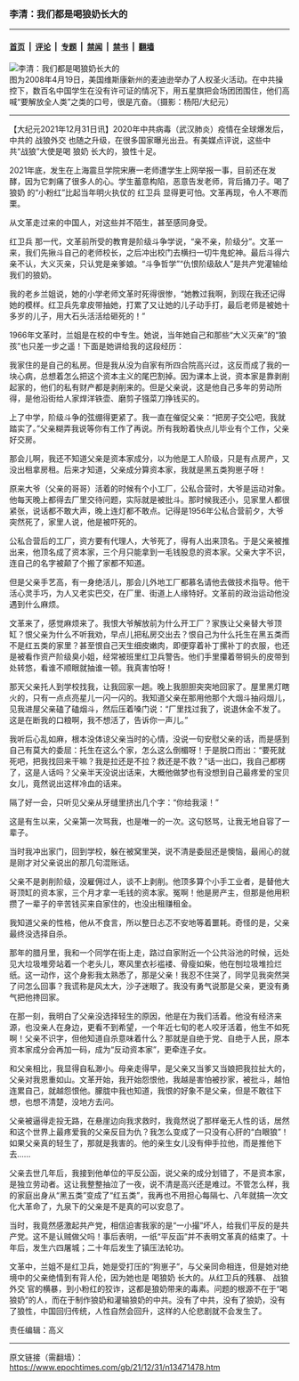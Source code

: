 ### 李清：我们都是喝狼奶长大的

---

#### [首页](../../../..?n13471478) &nbsp;|&nbsp; [评论](../../../../../epoch-comment?n13471478) &nbsp;|&nbsp; [专题](../../../../../epoch-special?n13471478) &nbsp;|&nbsp; [禁闻](../../../../../epoch-news?n13471478) &nbsp;|&nbsp; [禁书](../../../../../books?n13471478) &nbsp;|&nbsp; [翻墙](https://github.com/gfw-breaker/nogfw/blob/master/README.md?n13471478)


<div><img alt="李清：我们都是喝狼奶长大的" class="attachment-djy_600_400 size-djy_600_400 wp-post-image" src="https://i.epochtimes.com/assets/uploads/2021/12/id13472768-805200125001823.jpg"/>
<div class="caption">
 图为2008年4月19日，美国维斯康新州的麦迪逊举办了人权圣火活动。在中共操控下，数百名中国学生在没有许可证的情况下，用五星旗把会场团团围住，他们高喊“要解放全人类”之类的口号，很是亢奋。（摄影：杨阳/大纪元）
</div></div><hr/><div class="post_content" id="artbody" itemprop="articleBody">
 <!-- article content begin -->
 <p>
  【大纪元2021年12月31日讯】2020年中共病毒（武汉肺炎）疫情在全球爆发后，中共的
  <ok href="https://www.epochtimes.com/gb/tag/%E6%88%98%E7%8B%BC%E5%A4%96%E4%BA%A4.html">
   战狼外交
  </ok>
  也随之升级，在很多国家曝光出丑。有美媒点评说，这些中共“战狼”大使是喝
  <ok href="https://www.epochtimes.com/gb/tag/%E7%8B%BC%E5%A5%B6.html">
   狼奶
  </ok>
  长大的，狼性十足。
 </p>
 <p>
  2021年底，发生在上海震旦学院宋赓一老师遭学生上网举报一事，目前还在发酵，因为它刺痛了很多人的心。学生蓄意构陷，恶意告发老师，背后捅刀子。喝了
  <ok href="https://www.epochtimes.com/gb/tag/%E7%8B%BC%E5%A5%B6.html">
   狼奶
  </ok>
  的“小粉红”比起当年明火执仗的
  <ok href="https://www.epochtimes.com/gb/tag/%E7%BA%A2%E5%8D%AB%E5%85%B5.html">
   红卫兵
  </ok>
  显得更可怕。文革再现，令人不寒而栗。
 </p>
 <p>
  从文革走过来的中国人，对这些并不陌生，甚至感同身受。
 </p>
 <p>
  <ok href="https://www.epochtimes.com/gb/tag/%E7%BA%A2%E5%8D%AB%E5%85%B5.html">
   红卫兵
  </ok>
  那一代，文革前所受的教育是阶级斗争学说，“亲不亲，阶级分”。文革一来，我们先揪斗自己的老师校长，之后冲出校门去横扫一切牛鬼蛇神。最后斗得六亲不认，大义灭亲，只认党是亲爹娘。“斗争哲学”“仇恨阶级敌人”是共产党灌输给我们的狼奶。
 </p>
 <p>
  我的老乡兰姐说，她的小学老师文革时死得很惨，“她教过我啊，到现在我还记得她的模样。红卫兵先拿皮带抽她，打累了又让她的儿子动手打，最后老师是被她十多岁的儿子，用大石头活活给砸死的！”
 </p>
 <p>
  1966年文革时，兰姐是在校的中专生。她说，当年她自己和那些“大义灭亲”的“狼孩”也只差一步之遥！下面是她讲给我的这段经历：
 </p>
 <p>
  我家住的是自己的私房。但是我从没为自家有所四合院高兴过，这反而成了我的一块心病，总想着怎么把这个资本主义的尾巴割掉。因为课本上说，资本家是靠剥削起家的，他们的私有财产都是剥削来的。但是父亲说，这是他自己多年的劳动所得，是他沿街给人家焊洋铁壶、磨剪子镪菜刀挣钱买的。
 </p>
 <p>
  上了中学，阶级斗争的弦绷得更紧了。我一直在催促父亲：“把房子交公吧，我就踏实了。”父亲糊弄我说等你有工作了再说。所有我盼着快点儿毕业有个工作，父亲好交房。
 </p>
 <p>
  那会儿啊，我还不知道父亲是资本家成分，以为他是工人阶级，只是有点房产，又没出租拿房租。后来才知道，父亲成分算资本家，我就是黑五类狗崽子呀！
 </p>
 <p>
  原来大爷（父亲的哥哥）活着的时候有个小工厂，公私合营时，大爷是运动对象。他每天晚上都得去厂里交待问题，实际就是被批斗。那时候我还小，见家里人都很紧张，说话都不敢大声，晚上连灯都不敢点。记得是1956年公私合营前夕，大爷突然死了，家里人说，他是被吓死的。
 </p>
 <p>
  公私合营后的工厂，资方要有代理人，大爷死了，得有人出来顶名。于是父亲被推出来，他顶名成了资本家，三个月只能拿到一毛钱股息的资本家。父亲大字不识，连自己的名字被颠了个搬了家都不知道。
 </p>
 <p>
  但是父亲手艺高，有一身绝活儿，那会儿外地工厂都慕名请他去做技术指导。他干活心灵手巧，为人又老实巴交，在厂里、街道上人缘特好。文革前的政治运动他没遇到什么麻烦。
 </p>
 <p>
  文革来了，感觉麻烦来了。我恨大爷解放前为什么开工厂？家族让父亲替大爷顶缸？恨父亲为什么不听我劝，早点儿把私房交出去？恨自己为什么托生在黑五类而不是红五类的家里？甚至恨自己天生细皮嫩肉，即便穿着补丁摞补丁的衣服，也还是被看作资产阶级臭小姐，经常被班里红卫兵警告。他们手里攥着带铜头的皮带到处转悠，看谁不顺眼就抽谁一顿。我真害怕呀！
 </p>
 <p>
  那天父亲托人到学校找我，让我回家一趟。晚上我胆胆突突地回家了。屋里黑灯瞎火的，只有一点点亮星儿一闪一闪的。我知道父亲在那用他那个大烟斗抽闷烟儿，见我进屋父亲磕了磕烟斗，然后压着嗓门说：“厂里找过我了，说退休金不发了。这是在断我的口粮啊，我不想活了，告诉你一声儿。”
 </p>
 <p>
  我听后心乱如麻，根本没体谅父亲当时的心情，没说一句安慰父亲的话，而是感到自己有莫大的委屈：托生在这么个家，怎么这么倒楣呀！于是脱口而出：“要死就死吧，把我找回来干嘛？我是拉还是不拉？救还是不救？”话一出口，我自己都楞了，这是人话吗？父亲半天没说出话来，大概他做梦也有没想到自己最疼爱的宝贝女儿，竟然说出这样冷血的话来。
 </p>
 <p>
  隔了好一会，只听见父亲从牙缝里挤出几个字：“你给我滚！”
 </p>
 <p>
  这是有生以来，父亲第一次骂我，也是唯一的一次。这句怒骂，让我无地自容了一辈子。
 </p>
 <p>
  当时我冲出家门，回到学校，躲在被窝里哭，说不清是委屈还是懊恼，最闹心的就是刚才对父亲说出的那几句混账话。
 </p>
 <p>
  父亲不是剥削阶级，没雇佣过人，谈不上剥削。他顶多算个小手工业者，是替他大哥顶缸的资本家，三个月才拿一毛钱的资本家。冤啊！他是房产主，但那是他用积攒了一辈子的辛苦钱买来自家住的，也没出租赚租金。
 </p>
 <p>
  我知道父亲的性格，他从不食言，所以整日忐忑不安地等着噩耗。奇怪的是，父亲最终没选择自杀。
 </p>
 <p>
  那年的腊月里，我和一个同学在街上走，路过自家附近一个公共浴池的时候，远处见大垃圾堆旁站着一个老头儿，寒风里衣衫褴褛、骨瘦如柴，他在刨垃圾堆捡烂纸。这一动作，这个身影我太熟悉了，那是父亲！我忍不住哭了，同学见我突然哭了问怎么回事？我谎称是风太大，沙子迷眼了。我没有勇气说那是父亲，更没有勇气把他搀回家。
 </p>
 <p>
  在那一刻，我明白了父亲没选择轻生的原因，他是在为我们活着。他没有经济来源，也没亲人在身边，更看不到希望，一个年近七旬的老人咬牙活着，他生不如死啊！父亲不识字，但他知道自杀意味着什么？那就是自绝于党、自绝于人民，原本资本家成分会再加一码，成为“反动资本家”，更牵连子女。
 </p>
 <p>
  和父亲相比，我显得自私渺小。母亲走得早，是父亲又当爹又当娘把我拉扯大的，父亲对我恩重如山。文革开始，我开始怨恨他，我越是害怕被抄家，被批斗，越怕连累自己，就越怨恨他。朦胧中我也知道，我恨的好象不是父亲，但是不敢往下想，也想不清楚，没地方去问。
 </p>
 <p>
  父亲被逼得走投无路，在悬崖边向我求救时，我竟然说了那样毫无人性的话，居然和这个世界上最疼爱我的父亲反目为仇？我怎么变成了一只没有心肝的“白眼狼”！如果父亲真的轻生了，那就是我害的。他的亲生女儿没有伸手拉他，而是推他下去……
 </p>
 <p>
  父亲去世几年后，我接到他单位的平反公函，说父亲的成分划错了，不是资本家，是独立劳动者。这让我整整抽泣了一夜，说不清是高兴还是难过。不管怎么样，我的家庭出身从“黑五类”变成了“红五类”，我再也不用担心每隔七、八年就搞一次文化大革命了，九泉下的父亲是不是真的可以安息了。
 </p>
 <p>
  当时，我竟然感激起共产党，相信迫害我家的是“一小撮”坏人，给我们平反的是共产党。这不是认贼做父吗！事后表明，一纸“平反函”并不表明文革真的结束了。十年后，发生六四屠城；二十年后发生了镇压法轮功。
 </p>
 <p>
  文革中，兰姐不是红卫兵，她是受打压的“狗崽子”，与父亲同命相连，但是她对绝境中的父亲绝情到有背人伦，因为她也是
  <ok href="https://www.epochtimes.com/gb/tag/%E5%96%9D%E7%8B%BC%E5%A5%B6.html">
   喝狼奶
  </ok>
  长大的。从红卫兵的残暴、
  <ok href="https://www.epochtimes.com/gb/tag/%E6%88%98%E7%8B%BC%E5%A4%96%E4%BA%A4.html">
   战狼外交
  </ok>
  官的横暴，到小粉红的狡诈，这都是狼奶带来的毒素。问题的根源不在于“喝狼奶”的人，而在于制作狼奶和灌输狼奶的中共。没有了中共，没有了狼奶，没有了狼性，中国回归传统，人性自然会回升，这样的人伦悲剧就不会发生了。
 </p>
 <p>
 </p>
 <p>
  责任编辑：高义
 </p>
 <!-- article content end -->
 <div id="below_article_ad">
 </div>
</div>


---

原文链接（需翻墙）：https://www.epochtimes.com/gb/21/12/31/n13471478.htm
